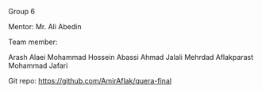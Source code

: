 Group 6

Mentor: Mr. Ali Abedin

Team member:

Arash Alaei
Mohammad Hossein Abassi
Ahmad Jalali
Mehrdad Aflakparast
Mohammad Jafari


Git repo:
https://github.com/AmirAflak/quera-final
